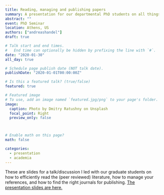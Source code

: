 ```yaml
---
title: Reading, managing and publishing papers
summary: A presentation for our departmental PhD students on all things related to (peer reviewed) papers.
abstract: ""
event: PhD Seminar
location: Athens, US
authors: ["andreashandel"]
draft: true

# Talk start and end times.
#   End time can optionally be hidden by prefixing the line with `#`.
date: "2020-01-30"
all_day: true

# Schedule page publish date (NOT talk date).
publishDate: "2020-01-01T00:00:00Z"

# Is this a featured talk? (true/false)
featured: true

# Featured image
# To use, add an image named `featured.jpg/png` to your page's folder. 
image:
  caption: Photo by Dmitry Ratushny on Unsplash
  focal_point: Right
  preview_only: false



# Enable math on this page?
math: false

categories:
  - presentation
  - academia
---
```


These are slides for a talk/discussion I led with our graduate students on how to efficiently read the (peer reviewed) literature, how to manage your references, and how to find the right journals for publishing.
<a href="/presentations/2020-01-reading-managing-publishing-papers/2020_01_reading_managing_publishing_papers.html" target="_blank">The presentation slides are here.</a>



